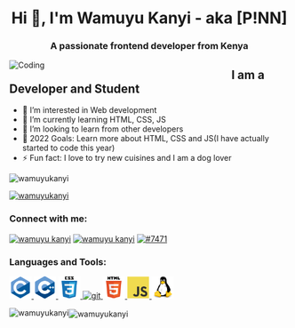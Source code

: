 
<!---
WamuyuKanyi/WamuyuKanyi is a ✨ special ✨ repository because its `README.md` (this file) appears on your GitHub profile.
You can click the Preview link to take a look at your changes.
--->
<h1 align="center">Hi 👋, I'm Wamuyu Kanyi - aka [P!NN] </h1>

<h3 align="center">A passionate frontend developer from Kenya</h3>
<img align="left" alt="Coding" width="400" src="https://images.squarespace-cdn.com/content/v1/5f402a9d4e121b7f850b4374/1598040805419-QIEZIF4KLQAPB0VV6B58/App-Developer.gif">


## I am a Developer and Student
- 👀 I’m interested in Web development
- 🌱 I’m currently learning HTML, CSS, JS
- 👯 I’m looking to learn from other developers
- 🥅 2022 Goals: Learn more about HTML, CSS and JS(I have actually started to code this year)
- ⚡ Fun fact: I love to try new cuisines and I am a dog lover
 

<p align="left"> <img src="https://komarev.com/ghpvc/?username=wamuyukanyi&label=Profile%20views&color=0e75b6&style=flat" alt="wamuyukanyi" /> </p>

<p align="left"> <a href="https://github.com/ryo-ma/github-profile-trophy"><img src="https://github-profile-trophy.vercel.app/?username=wamuyukanyi" alt="wamuyukanyi" /></a> </p>

<h3 align="left">Connect with me:</h3>
<p align="left">
<a href="https://linkedin.com/in/wamuyu-kanyi-337a52219" target="blank"><img align="center"src="https://raw.githubusercontent.com/rahuldkjain/github-profile-readme-generator/master/src/images/icons/Social/linked-in-alt.svg" alt="wamuyu kanyi" height="30" width="40"  alt="wamuyu kanyi" height="30" width="40" /></a>
<a href="https://stackoverflow.com/users/18810366/wamuyu-kanyi" target="blank"><img align="center" src="https://raw.githubusercontent.com/rahuldkjain/github-profile-readme-generator/master/src/images/icons/Social/stack-overflow.svg" alt="wamuyu kanyi" height="30" width="40" /></a>
<a href="https://discord.com/channels/#7471" target="blank"><img align="center" src="https://raw.githubusercontent.com/rahuldkjain/github-profile-readme-generator/master/src/images/icons/Social/discord.svg" alt="#7471" height="30" width="40" /></a>
</p>

<h3 align="left">Languages and Tools:</h3>
<p align="left"> <a href="https://www.cprogramming.com/" target="_blank" rel="noreferrer"> <img src="https://raw.githubusercontent.com/devicons/devicon/master/icons/c/c-original.svg" alt="c" width="40" height="40"/> </a> <a href="https://www.w3schools.com/cpp/" target="_blank" rel="noreferrer"> <img src="https://raw.githubusercontent.com/devicons/devicon/master/icons/cplusplus/cplusplus-original.svg" alt="cplusplus" width="40" height="40"/> </a> <a href="https://www.w3schools.com/css/" target="_blank" rel="noreferrer"> <img src="https://raw.githubusercontent.com/devicons/devicon/master/icons/css3/css3-original-wordmark.svg" alt="css3" width="40" height="40"/> </a> <a href="https://git-scm.com/" target="_blank" rel="noreferrer"> <img src="https://www.vectorlogo.zone/logos/git-scm/git-scm-icon.svg" alt="git" width="40" height="40"/> </a> <a href="https://www.w3.org/html/" target="_blank" rel="noreferrer"> <img src="https://raw.githubusercontent.com/devicons/devicon/master/icons/html5/html5-original-wordmark.svg" alt="html5" width="40" height="40"/> </a> <a href="https://developer.mozilla.org/en-US/docs/Web/JavaScript" target="_blank" rel="noreferrer"> <img src="https://raw.githubusercontent.com/devicons/devicon/master/icons/javascript/javascript-original.svg" alt="javascript" width="40" height="40"/> </a> <a href="https://www.linux.org/" target="_blank" rel="noreferrer"> <img src="https://raw.githubusercontent.com/devicons/devicon/master/icons/linux/linux-original.svg" alt="linux" width="40" height="40"/> </a> </p>

<p><img align="left" src="https://github-readme-stats.vercel.app/api/top-langs?username=wamuyukanyi&show_icons=true&locale=en&layout=compact" alt="wamuyukanyi" /></p>



<p><img align="center" src="https://github-readme-streak-stats.herokuapp.com/?user=wamuyukanyi&" alt="wamuyukanyi" /></p>
